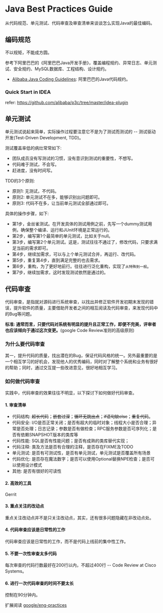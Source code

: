 # Java Best Practices Guide

从代码规范、单元测试、代码审查及审查清单来谈谈怎么实现Java的最佳编码。

## 编码规范

不以规矩，不能成方圆。

参考下阿里巴巴的《阿里巴巴Java开发手册》，覆盖编程规约、异常日志、单元测试、安全规约、MySQL数据库、工程结构、设计规约。

* [Alibaba Java Coding Guidelines](https://github.com/alibaba/p3c): 阿里巴巴的Java代码规约。

### Quick Start in IDEA

refer: <https://github.com/alibaba/p3c/tree/master/idea-plugin>

## 单元测试

单元测试说起来简单，实际操作过程要注意它不是为了测试而测试的 -- 测试驱动开发(Test-Driven Development, TDD)。

测试覆盖率低的病灶常常如下:

* 团队成员没有写测试的习惯，没有意识到测试的重要性，不想写。
* 代码难于测试，不会写。
* 赶进度，没有时间写。

TDD的3个原则:

* 原则1: 无测试，不代码。
* 原则2: 单元测试不在多，能够识别出问题即可。
* 原则3: 代码不在多，让当前单元测试全部通过即可。

具体的操作步骤，如下:

* 第1步，金丝雀测试。在开发具体的测试用例之前，先写一个dummy测试用例，确保整个编译、运行和JUnit环境是正常运行的。
* 第2步，编写第1个最简单的单元测试，比如关于null。
* 第3步，编写第2个单元测试。这是，测试往往不通过了，修改代码，只要求满足当前的需求即可。
* 第4步，继续加需求，可以与上个单元测试合并，再运行、改代码。
* 第5步，重复第4步，直到满足完整的也去需求。
* 第6步，重构，为了更好地前行。往往进行泛化重构，实现了`从特殊到一般`。
* 第7步，继续加需求，这时发现测试依然是通过的。

## 代码审查

代码审查，是指就对源码进行系统审查，以找出并修正软件开发初期末发现的错误，提升软件的质量，主要借助开发者之间的相互阅读及代码审查，来发现代码中的Bug等问题。

**标准: 通常而言，只要代码对系统有明显的提升且正常工作，即便不完美，评审者也应该倾向于通过这次变更。**(google Code Review准则的高级原则)

### 为什么要代码审查

其一，提升代码的质量，找出潜在的Bug，保证代码风格的统一。另外最重要的是一个相互学习的好机会，发现他人的优秀编码，同时对了解整个系统和业务有很好的帮助；同时，通过交互提一些改进意见，很好地相互学习。

### 如何做代码审查

实践中，代码审查的效果往往不明显，以下探讨下如何做好代码审查。

#### 1. 审查清单

* 代码结构: ~~超长代码~~；~~嵌套过深~~；~~循环无跳出点~~；~~if语句缺else~~；~~重复代码~~。
* 代码安全: I/O是否正常关闭；是否有超大的临时对象；线程大小是否合理；异常是否处理；日志记录；参数是否有做检查；RPC服务参数是否可序列化；是否有依赖SNAPSHOT版本的类库等
* 代码性能: SQL是否有性能问题；是否有成熟的类库替代实现；
* 代码注释: 类及方法是否有合理的注释，是否存在FIXME及TODO
* 单元测试: 是否有可测试性，是否有单元测试，单元测试是否覆盖所有场景
* 代码优化: 是否存在魔法数字；是否可以使用Optional替换NPE检查；是否可以使用设计模式
* 其他: 是否有很好的可读性

#### 2. 高效的工具

Gerrit

#### 3. 重点关注的改动点

重点关注改动点并不是只关注改动点，其实，还有很多问题隐藏在非改动点处。

#### 4. 代码审查应该是日常性的工作

代码审查应该是日常性的工作，而不是代码上线前的集中性工作。

#### 5. 不要一次性审查太多代码

每次审查的代码行数最好在200行以内，不超过400行 -- Code Review at Cisco Systems。

#### 6. 进行一次代码审查的时间不要太长

控制在90分钟内。

扩展阅读 [google/eng-practices](https://github.com/google/eng-practices)
